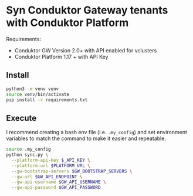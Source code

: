 # Syn Conduktor Gateway tenants with Conduktor Platform

Requirements:

* Conduktor GW Version 2.0+ with API enabled for vclusters
* Conduktor Platform 1.17 + with API Key

## Install

```bash
python3 -m venv venv
source venv/bin/activate
pip install -r requirements.txt
```

## Execute

I recommend creating a bash env file (i.e. `.my_config`) and set environment variables to match the command to make
it easier and repeatable.

```bash
source .my_config
python sync.py \
  --platform-api-key $_API_KEY \
  --platform-url $PLATFORM_URL \
  --gw-bootstrap-servers $GW_BOOTSTRAP_SERVERS \
  --gw-url $GW_API_ENDPOINT \
  --gw-api-username $GW_API_USERNAME \
  --gw-api-password $GW_API_PASSWORD
```
